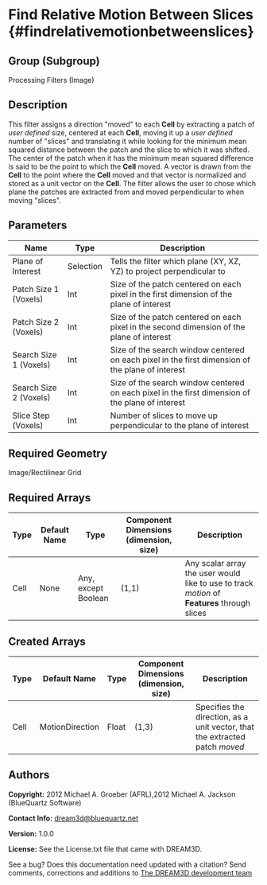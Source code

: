 Find Relative Motion Between Slices {#findrelativemotionbetweenslices}
======

## Group (Subgroup) ##
Processing Filters (Image)

## Description ##
This filter assigns a direction "moved" to each **Cell** by extracting a patch of *user defined* size, centered at each **Cell**, moving it up a *user defined* number of "slices" and translating it while looking for the minimum mean squared distance between the patch and the slice to which it was shifted.  The center of the patch when it has the minimum mean squared difference is said to be the point to which the **Cell** moved.  A vector is drawn from the **Cell** to the point where the **Cell** moved and that vector is normalized and stored as a unit vector on the **Cell**.
The filter allows the user to chose which plane the patches are extracted from and moved perpendicular to when moving "slices".

## Parameters ##
| Name | Type | Description |
|------|------|------|
| Plane of Interest | Selection | Tells the filter which plane (XY, XZ, YZ) to project perpendicular to |
| Patch Size 1 (Voxels) | Int | Size of the patch centered on each pixel in the first dimension of the plane of interest |
| Patch Size 2 (Voxels) | Int | Size of the patch centered on each pixel in the second dimension of the plane of interest |
| Search Size 1 (Voxels) | Int | Size of the search window centered on each pixel in the first dimension of the plane of interest |
| Search Size 2 (Voxels) | Int | Size of the search window centered on each pixel in the first dimension of the plane of interest |
| Slice Step (Voxels) | Int | Number of slices to move up perpendicular to the plane of interest |

## Required Geometry ##
Image/Rectilinear Grid

## Required Arrays ##
| Type | Default Name | Type | Component Dimensions (dimension, size) | Description |
|------|--------------|-------------|---------|-----|
| Cell | None | Any, except Boolean | (1,1) | Any scalar array the user would like to use to track *motion* of **Features** through slices |

## Created Arrays ##
| Type | Default Name | Type | Component Dimensions (dimension, size) | Description |
|------|--------------|-------------|---------|-----|
| Cell | MotionDirection | Float | (1,3) | Specifies the direction, as a unit vector, that the extracted patch *moved* |

## Authors ##

**Copyright:** 2012 Michael A. Groeber (AFRL),2012 Michael A. Jackson (BlueQuartz Software)

**Contact Info:** dream3d@bluequartz.net

**Version:** 1.0.0

**License:**  See the License.txt file that came with DREAM3D.




See a bug? Does this documentation need updated with a citation? Send comments, corrections and additions to [The DREAM3D development team](mailto:dream3d@bluequartz.net?subject=Documentation%20Correction)

